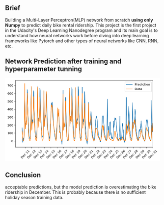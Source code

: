 ## Brief
Building a Multi-Layer Perceptron(MLP) network from scratch **using only Numpy** to predict daily bike rental ridership. This project is the first project in the Udacity's Deep Learning Nanodegree program and its main goal is to understand how neural networks work before diving into deep learning frameworks like Pytorch and other types of neural networks like CNN, RNN, etc.

## Network Prediction after training and hyperparameter tunning
!["output"](/assets/output.png)

## Conclusion
acceptable predictions, but the model prediction is overestimating the bike ridership in December. This is probably because there is no sufficient holiday season training data.





